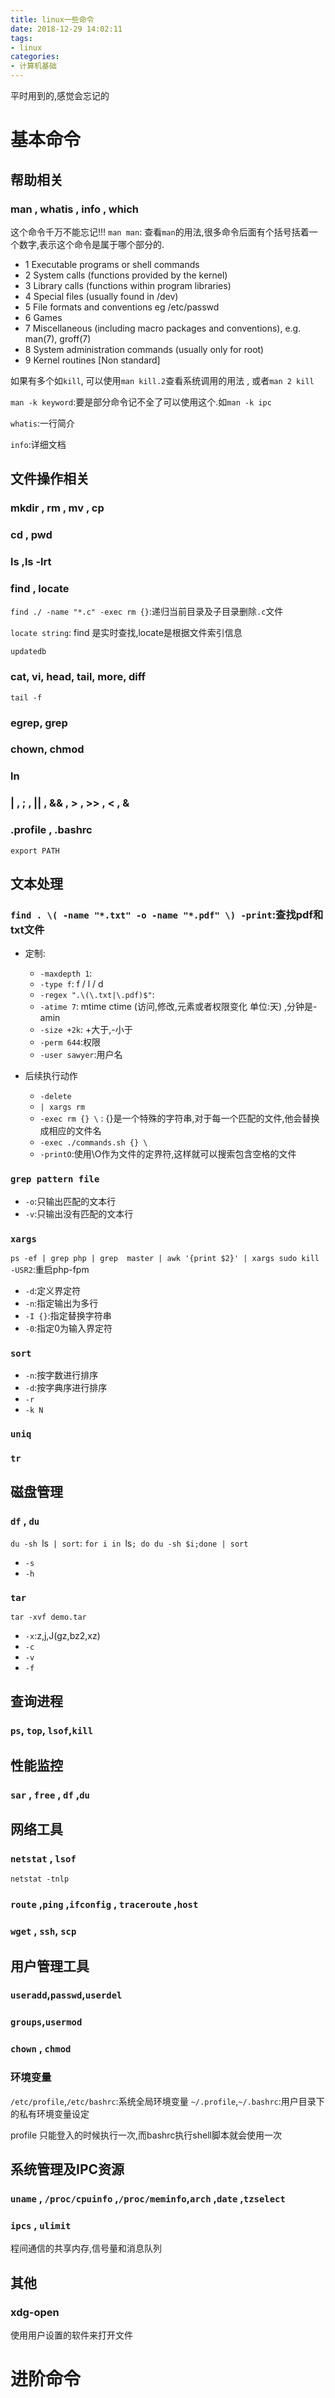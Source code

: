```yaml
---
title: linux一些命令
date: 2018-12-29 14:02:11
tags: 
- linux
categories:
- 计算机基础
---
```


平时用到的,感觉会忘记的

<!-- more -->

# 基本命令

## 帮助相关

### man , whatis , info , which

这个命令千万不能忘记!!!
`man man`: 查看`man`的用法,很多命令后面有个括号括着一个数字,表示这个命令是属于哪个部分的.

 - 1   Executable programs or shell commands
 - 2   System calls (functions provided by the kernel)
 - 3   Library calls (functions within program libraries)
 - 4   Special files (usually found in /dev)
 - 5   File formats and conventions eg /etc/passwd
 - 6   Games
 - 7   Miscellaneous (including macro packages and conventions), e.g. man(7), groff(7)
 - 8   System administration commands (usually only for root)
 - 9   Kernel routines [Non standard]

如果有多个如`kill`, 可以使用`man kill.2`查看系统调用的用法 , 或者`man 2 kill`

`man -k keyword`:要是部分命令记不全了可以使用这个.如`man -k ipc`

`whatis`:一行简介

`info`:详细文档

## 文件操作相关

### mkdir , rm  , mv , cp

### cd , pwd

### ls ,ls -lrt

### find , locate

`find ./ -name "*.c" -exec rm {}`:递归当前目录及子目录删除`.c`文件

`locate string`: find 是实时查找,locate是根据文件索引信息

`updatedb`

### cat, vi, head, tail, more, diff

`tail -f`

### egrep, grep


### chown, chmod

### ln 

### | , ; , || , && , > , >> , < , & 

### .profile , .bashrc 

`export PATH`


## 文本处理

### `find . \( -name "*.txt" -o -name "*.pdf" \) -print`:查找pdf和txt文件

- 定制:
  - `-maxdepth 1`:
  - `-type f`: f / l / d
  - `-regex ".\(\.txt|\.pdf)$"`:
  - `-atime 7`: mtime ctime (访问,修改,元素或者权限变化 单位:天) ,分钟是-amin
  - `-size +2k`: +大于,-小于
  - `-perm 644`:权限
  - `-user sawyer`:用户名

- 后续执行动作
  - `-delete`
  - `| xargs rm`
  - `-exec rm {} \` : {}是一个特殊的字符串,对于每一个匹配的文件,他会替换成相应的文件名
  - `-exec ./commands.sh {} \` 
  - `-printO`:使用\O作为文件的定界符,这样就可以搜索包含空格的文件

### `grep pattern file`
 
  - `-o`:只输出匹配的文本行
  - `-v`:只输出没有匹配的文本行

### `xargs`

`ps -ef | grep php | grep  master | awk '{print $2}' | xargs sudo kill -USR2`:重启php-fpm


  - `-d`:定义界定符
  - `-n`:指定输出为多行
  - `-I {}`:指定替换字符串
  - `-0`:指定0为输入界定符

### `sort`

  - `-n`:按字数进行排序
  - `-d`:按字典序进行排序
  - `-r`
  - `-k N`
 
### `uniq`

### `tr`


## 磁盘管理

###  `df` , `du` 

`du -sh `ls` | sort`: `for i in `ls`; do du -sh $i;done | sort`

  - `-s`
  - `-h`

### `tar`

`tar -xvf demo.tar`

  - `-x`:z,j,J(gz,bz2,xz)
  - `-c`
  - `-v`
  - `-f`

## 查询进程

### `ps`, `top`, `lsof`,`kill`

## 性能监控

### `sar` , `free` , `df` ,`du`

## 网络工具

### `netstat` , `lsof`

`netstat -tnlp`

### `route` ,`ping` ,`ifconfig` , `traceroute` ,`host`

### `wget` , `ssh`, `scp`

## 用户管理工具

### `useradd`,`passwd`,`userdel`

### `groups`,`usermod`

### `chown` , `chmod`

### 环境变量

`/etc/profile`,`/etc/bashrc`:系统全局环境变量
`~/.profile`,`~/.bashrc`:用户目录下的私有环境变量设定

profile 只能登入的时候执行一次,而bashrc执行shell脚本就会使用一次

## 系统管理及IPC资源

### `uname` , `/proc/cpuinfo` ,`/proc/meminfo`,`arch` ,`date` ,`tzselect`

### `ipcs` , `ulimit`

程间通信的共享内存,信号量和消息队列

## 其他

### xdg-open

使用用户设置的软件来打开文件


# 进阶命令


